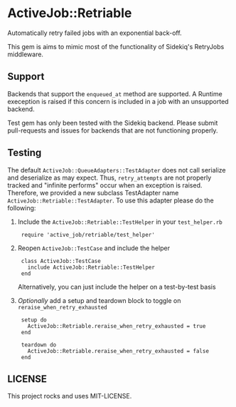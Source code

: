 # ActiveJob::Retriable

Automatically retry failed jobs with an exponential back-off.

This gem is aims to mimic most of the functionality of Sidekiq's
RetryJobs middleware.

## Support

Backends that support the `enqueued_at` method are supported. A
Runtime exeception is raised if this concern is included in a job with
an unsupported backend.

Test gem has only been tested with the Sidekiq backend. Please submit
pull-requests and issues for backends that are not functioning properly.

## Testing

The default `ActiveJob::QueueAdapters::TestAdapter` does not call
serialize and deserialize as may expect. Thus, `retry_attempts` are not
properly tracked and "infinite performs" occur when an exception is
raised. Therefore, we provided a new subclass TestAdapter name
`ActiveJob::Retriable::TestAdapter`. To use this adapter please do the
following:

1. Include the `ActiveJob::Retriable::TestHelper` in your `test_helper.rb`

        require 'active_job/retriable/test_helper'

2. Reopen `ActiveJob::TestCase` and include the helper

        class ActiveJob::TestCase
          include ActiveJob::Retriable::TestHelper
        end

   Alternatively, you can just include the helper on a test-by-test
basis

3. *Optionally* add a setup and teardown block to toggle on
   `reraise_when_retry_exhausted`

        setup do
          ActiveJob::Retriable.reraise_when_retry_exhausted = true
        end

        teardown do
          ActiveJob::Retriable.reraise_when_retry_exhausted = false
        end

## LICENSE

This project rocks and uses MIT-LICENSE.

